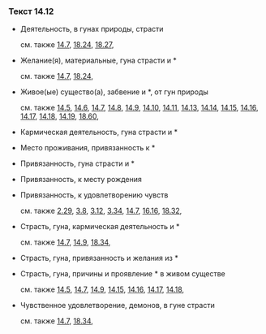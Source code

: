 ### Текст 14.12
	
- Деятельность, в гунах природы, страсти

	см. также  [14.7](../14/1407.md),  [18.24](../18/1824.md),  [18.27](../18/1827.md), 
	
- Желание(я), материальные, гуна страсти и *

	см. также  [14.7](../14/1407.md),  [18.24](../18/1824.md), 
	
- Живое(ые) существо(а), забвение и *, от гун природы

	см. также  [14.5](../14/1405.md),  [14.6](../14/1406.md),  [14.7](../14/1407.md),  [14.8](../14/1408.md),  [14.9](../14/1409.md),  [14.10](../14/1410.md),  [14.11](../14/1411.md),  [14.13](../14/1413.md),  [14.14](../14/1414.md),  [14.15](../14/1415.md),  [14.16](../14/1416.md),  [14.17](../14/1417.md),  [14.18](../14/1418.md),  [14.19](../14/1419.md),  [18.60](../18/1860.md), 
	
- Кармическая деятельность, гуна страсти и *

	
- Место проживания, привязанность к *

	
- Привязанность, гуна страсти и *

	
- Привязанность, к месту рождения

	
- Привязанность, к удовлетворению чувств

	см. также  [2.29](../02/0229.md),  [3.8](../03/0308.md),  [3.12](../03/0312.md),  [3.34](../03/0334.md),  [14.7](../14/1407.md),  [16.16](../16/1616.md),  [18.32](../18/1832.md), 
	
- Страсть, гуна, кармическая деятельность и *

	см. также  [14.7](../14/1407.md),  [14.9](../14/1409.md),  [18.34](../18/1834.md), 
	
- Страсть, гуна, привязанность и желания из *

	
- Страсть, гуна, причины и проявление * в живом существе

	см. также  [14.5](../14/1405.md),  [14.7](../14/1407.md),  [14.9](../14/1409.md),  [14.15](../14/1415.md),  [14.16](../14/1416.md),  [14.17](../14/1417.md),  [14.18](../14/1418.md), 
	
- Чувственное удовлетворение, демонов, в гуне страсти

	см. также  [14.7](../14/1407.md),  [18.34](../18/1834.md), 
